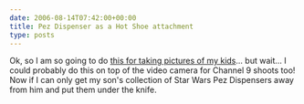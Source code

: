 ```yaml
---
date: 2006-08-14T07:42:00+00:00
title: Pez Dispenser as a Hot Shoe attachment
type: posts
---
```

Ok, so I am so going to do [this for taking pictures of my kids](https://shootingthekids.dpblogs.com/2006/06/27/make-your-photo-subjects-laugh/)... but wait... I could probably do this on top of the video camera for Channel 9 shoots too! Now if I can only get my son's collection of Star Wars Pez Dispensers away from him and put them under the knife.
